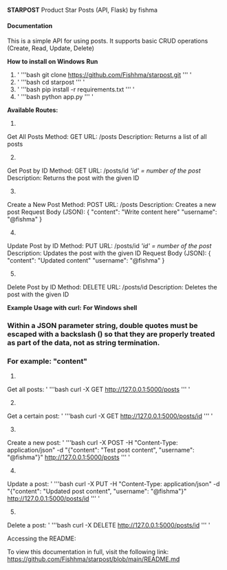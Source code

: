 **STARPOST**
Product Star Posts (API, Flask) by fishma

#### Documentation

This is a simple API for using posts. It supports basic CRUD operations (Create, Read, Update, Delete)



**How to install on Windows**
	   **Run**
										
1. ' '''bash git clone https://github.com/Fishhma/starpost.git ''' '  
2. ' '''bash cd starpost ''' '
3. ' '''bash pip install -r requirements.txt ''' '
4. ' '''bash python app.py ''' '

		
**Available Routes:**

1.
Get All Posts
Method: GET
URL: /posts
Description: Returns a list of all posts

2.
Get Post by ID
Method: GET
URL: /posts/id		*'id' = number of the post*
Description: Returns the post with the given ID

3.
Create a New Post
Method: POST
URL: /posts
Description: Creates a new post
Request Body (JSON):
{
  "content": "Write content here"
  "username": "@fishma"
}

4.
Update Post by ID
Method: PUT
URL: /posts/id		*'id' = number of the post*
Description: Updates the post with the given ID
Request Body (JSON):
{
  "content": "Updated content"
  "username": "@fishma"
}

5.
Delete Post by ID
Method: DELETE
URL: /posts/id
Description: Deletes the post with the given ID



**Example Usage with curl:**
   **For Windows shell**

### Within a JSON parameter string, double quotes must be escaped with a backslash (\) so that they are properly treated as part of the data, not as string termination.  
### For example:   \"content\"

1.
Get all posts:
' '''bash curl -X GET http://127.0.0.1:5000/posts ''' '

2.
Get a certain post:
' '''bash curl -X GET http://127.0.0.1:5000/posts/id ''' '

3.
Create a new post:
' '''bash curl -X POST -H "Content-Type: application/json" -d "{\"content\": \"Test post content\", \"username\": \"@fishma\"}" http://127.0.0.1:5000/posts ''' '

4.
Update a post:
' '''bash curl -X PUT -H "Content-Type: application/json" -d "{\"content\": \"Updated post content\", \"username\": \"@fishma\"}" http://127.0.0.1:5000/posts/id ''' '

5.
Delete a post:
' '''bash curl -X DELETE http://127.0.0.1:5000/posts/id ''' '



Accessing the README:

To view this documentation in full, visit the following link:
https://github.com/Fishhma/starpost/blob/main/README.md
